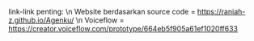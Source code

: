 link-link penting: \n
Website berdasarkan source code = https://raniah-z.github.io/Agenku/ \n
Voiceflow = https://creator.voiceflow.com/prototype/664eb5f905a61ef1020ff633
